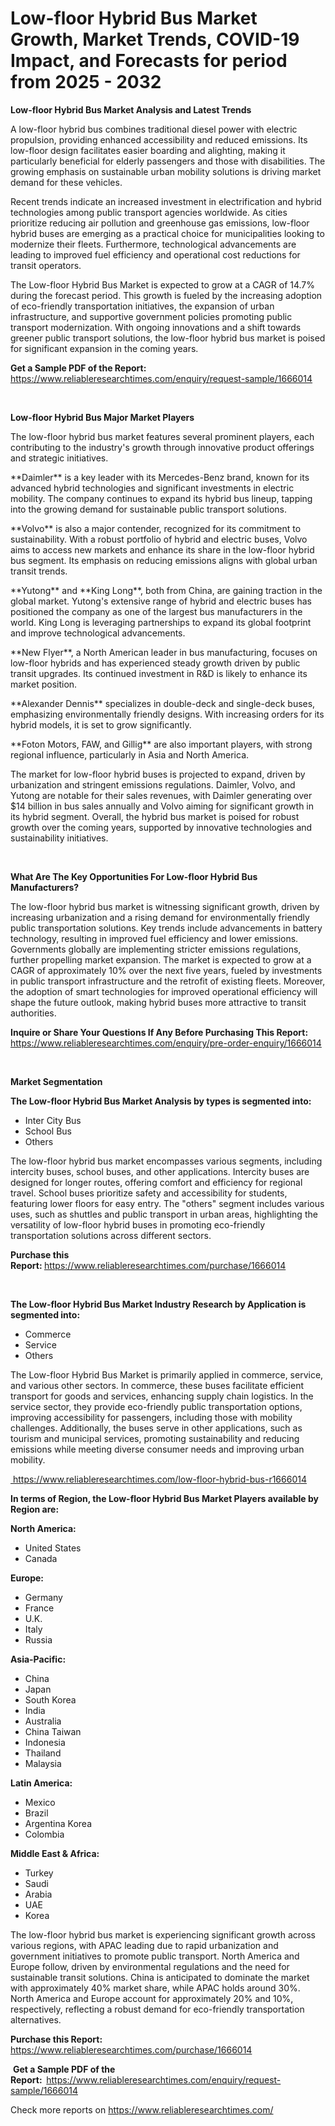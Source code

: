 <p><h1>Low-floor Hybrid Bus Market Growth, Market Trends, COVID-19 Impact, and Forecasts for period from 2025 - 2032</h1></p><p><strong>Low-floor Hybrid Bus Market Analysis and Latest Trends</strong></p>
<p><p>A low-floor hybrid bus combines traditional diesel power with electric propulsion, providing enhanced accessibility and reduced emissions. Its low-floor design facilitates easier boarding and alighting, making it particularly beneficial for elderly passengers and those with disabilities. The growing emphasis on sustainable urban mobility solutions is driving market demand for these vehicles.</p><p>Recent trends indicate an increased investment in electrification and hybrid technologies among public transport agencies worldwide. As cities prioritize reducing air pollution and greenhouse gas emissions, low-floor hybrid buses are emerging as a practical choice for municipalities looking to modernize their fleets. Furthermore, technological advancements are leading to improved fuel efficiency and operational cost reductions for transit operators.</p><p>The Low-floor Hybrid Bus Market is expected to grow at a CAGR of 14.7% during the forecast period. This growth is fueled by the increasing adoption of eco-friendly transportation initiatives, the expansion of urban infrastructure, and supportive government policies promoting public transport modernization. With ongoing innovations and a shift towards greener public transport solutions, the low-floor hybrid bus market is poised for significant expansion in the coming years.</p></p>
<p><strong>Get a Sample PDF of the Report:&nbsp;</strong> <a href="https://www.reliableresearchtimes.com/enquiry/request-sample/1666014?utm_campaign=3358&utm_medium=2&utm_source=Github&utm_content=ia&utm_term=30032025&utm_id=low-floor-hybrid-bus">https://www.reliableresearchtimes.com/enquiry/request-sample/1666014</a></p>
<p>&nbsp;</p>
<p><strong>Low-floor Hybrid Bus Major Market Players</strong></p>
<p><p>The low-floor hybrid bus market features several prominent players, each contributing to the industry's growth through innovative product offerings and strategic initiatives. </p><p>**Daimler** is a key leader with its Mercedes-Benz brand, known for its advanced hybrid technologies and significant investments in electric mobility. The company continues to expand its hybrid bus lineup, tapping into the growing demand for sustainable public transport solutions.</p><p>**Volvo** is also a major contender, recognized for its commitment to sustainability. With a robust portfolio of hybrid and electric buses, Volvo aims to access new markets and enhance its share in the low-floor hybrid bus segment. Its emphasis on reducing emissions aligns with global urban transit trends.</p><p>**Yutong** and **King Long**, both from China, are gaining traction in the global market. Yutong's extensive range of hybrid and electric buses has positioned the company as one of the largest bus manufacturers in the world. King Long is leveraging partnerships to expand its global footprint and improve technological advancements.</p><p>**New Flyer**, a North American leader in bus manufacturing, focuses on low-floor hybrids and has experienced steady growth driven by public transit upgrades. Its continued investment in R&D is likely to enhance its market position.</p><p>**Alexander Dennis** specializes in double-deck and single-deck buses, emphasizing environmentally friendly designs. With increasing orders for its hybrid models, it is set to grow significantly.</p><p>**Foton Motors, FAW, and Gillig** are also important players, with strong regional influence, particularly in Asia and North America.</p><p>The market for low-floor hybrid buses is projected to expand, driven by urbanization and stringent emissions regulations. Daimler, Volvo, and Yutong are notable for their sales revenues, with Daimler generating over $14 billion in bus sales annually and Volvo aiming for significant growth in its hybrid segment. Overall, the hybrid bus market is poised for robust growth over the coming years, supported by innovative technologies and sustainability initiatives.</p></p>
<p>&nbsp;</p>
<p><strong>What Are The Key Opportunities For Low-floor Hybrid Bus Manufacturers?</strong></p>
<p><p>The low-floor hybrid bus market is witnessing significant growth, driven by increasing urbanization and a rising demand for environmentally friendly public transportation solutions. Key trends include advancements in battery technology, resulting in improved fuel efficiency and lower emissions. Governments globally are implementing stricter emissions regulations, further propelling market expansion. The market is expected to grow at a CAGR of approximately 10% over the next five years, fueled by investments in public transport infrastructure and the retrofit of existing fleets. Moreover, the adoption of smart technologies for improved operational efficiency will shape the future outlook, making hybrid buses more attractive to transit authorities.</p></p>
<p><strong>Inquire or Share Your Questions If Any Before Purchasing This Report:</strong> <a href="https://www.reliableresearchtimes.com/enquiry/pre-order-enquiry/1666014?utm_campaign=3358&utm_medium=2&utm_source=Github&utm_content=ia&utm_term=30032025&utm_id=low-floor-hybrid-bus">https://www.reliableresearchtimes.com/enquiry/pre-order-enquiry/1666014</a></p>
<p>&nbsp;</p>
<p><strong>Market Segmentation</strong></p>
<p><strong>The Low-floor Hybrid Bus Market Analysis by types is segmented into:</strong></p>
<p><ul><li>Inter City Bus</li><li>School Bus</li><li>Others</li></ul></p>
<p><p>The low-floor hybrid bus market encompasses various segments, including intercity buses, school buses, and other applications. Intercity buses are designed for longer routes, offering comfort and efficiency for regional travel. School buses prioritize safety and accessibility for students, featuring lower floors for easy entry. The "others" segment includes various uses, such as shuttles and public transport in urban areas, highlighting the versatility of low-floor hybrid buses in promoting eco-friendly transportation solutions across different sectors.</p></p>
<p><strong>Purchase this Report:&nbsp;</strong><a href="https://www.reliableresearchtimes.com/purchase/1666014?utm_campaign=3358&utm_medium=2&utm_source=Github&utm_content=ia&utm_term=30032025&utm_id=low-floor-hybrid-bus">https://www.reliableresearchtimes.com/purchase/1666014</a></p>
<p>&nbsp;</p>
<p><strong>The Low-floor Hybrid Bus Market Industry Research by Application is segmented into:</strong></p>
<p><ul><li>Commerce</li><li>Service</li><li>Others</li></ul></p>
<p><p>The Low-floor Hybrid Bus Market is primarily applied in commerce, service, and various other sectors. In commerce, these buses facilitate efficient transport for goods and services, enhancing supply chain logistics. In the service sector, they provide eco-friendly public transportation options, improving accessibility for passengers, including those with mobility challenges. Additionally, the buses serve in other applications, such as tourism and municipal services, promoting sustainability and reducing emissions while meeting diverse consumer needs and improving urban mobility.</p></p>
<p><a href="https://www.reliableresearchtimes.com/low-floor-hybrid-bus-r1666014?utm_campaign=3358&utm_medium=2&utm_source=Github&utm_content=ia&utm_term=30032025&utm_id=low-floor-hybrid-bus">&nbsp;https://www.reliableresearchtimes.com/low-floor-hybrid-bus-r1666014</a></p>
<p><strong>In terms of Region, the Low-floor Hybrid Bus Market Players available by Region are:</strong></p>
<p>
    <p> <strong> North America: </strong>
        <ul>
            <li>United States</li>
            <li>Canada</li>
        </ul>
        </p> 
    <p> <strong> Europe: </strong>
        <ul>
            <li>Germany</li>
            <li>France</li>
            <li>U.K.</li>
            <li>Italy</li>
            <li>Russia</li>
        </ul>
        </p> 
    <p> <strong> Asia-Pacific: </strong>
        <ul>
            <li>China</li>
            <li>Japan</li>
            <li>South Korea</li>
            <li>India</li>
            <li>Australia</li>
            <li>China Taiwan</li>
            <li>Indonesia</li>
            <li>Thailand</li>
            <li>Malaysia</li>
        </ul>
        </p> 
    <p> <strong> Latin America: </strong>
        <ul>
            <li>Mexico</li>
            <li>Brazil</li>
            <li>Argentina Korea</li>
            <li>Colombia</li>
        </ul>
        </p> 
    <p> <strong> Middle East & Africa: </strong>
        <ul>
            <li>Turkey</li>
            <li>Saudi</li>
            <li>Arabia</li>
            <li>UAE</li>
            <li>Korea</li>
        </ul>
    </p>
    </p>
<p><p>The low-floor hybrid bus market is experiencing significant growth across various regions, with APAC leading due to rapid urbanization and government initiatives to promote public transport. North America and Europe follow, driven by environmental regulations and the need for sustainable transit solutions. China is anticipated to dominate the market with approximately 40% market share, while APAC holds around 30%. North America and Europe account for approximately 20% and 10%, respectively, reflecting a robust demand for eco-friendly transportation alternatives.</p></p>
<p><strong>Purchase this Report: </strong><a href="https://www.reliableresearchtimes.com/purchase/1666014?utm_campaign=3358&utm_medium=2&utm_source=Github&utm_content=ia&utm_term=30032025&utm_id=low-floor-hybrid-bus">https://www.reliableresearchtimes.com/purchase/1666014</a></p>
<p>&nbsp;<strong>Get a Sample PDF of the Report:&nbsp;&nbsp;</strong><a href="https://www.reliableresearchtimes.com/enquiry/request-sample/1666014?utm_campaign=3358&utm_medium=2&utm_source=Github&utm_content=ia&utm_term=30032025&utm_id=low-floor-hybrid-bus">https://www.reliableresearchtimes.com/enquiry/request-sample/1666014</a></p>
<p><strong></strong></p>
<p>Check more reports on <a href="https://www.reliableresearchtimes.com/?utm_campaign=3358&utm_medium=2&utm_source=Github&utm_content=ia&utm_term=30032025&utm_id=low-floor-hybrid-bus">https://www.reliableresearchtimes.com/</a></p>